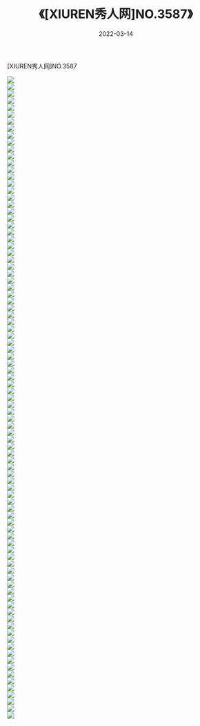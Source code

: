 ﻿---
layout: post
title:  《[XIUREN秀人网]NO.3587》
date:   2022-03-14
img: http://img.660000.xyz/Sharelink/秀人网/秀人网第04部分/[XIUREN秀人网]NO.3587/000.jpg
categories: [美女, 清纯, 唯美]
---

[XIUREN秀人网]NO.3587

 ![](http://img.660000.xyz/Sharelink/秀人网/秀人网第04部分/[XIUREN秀人网]NO.3587/001.jpg) <br>![](http://img.660000.xyz/Sharelink/秀人网/秀人网第04部分/[XIUREN秀人网]NO.3587/002.jpg) <br>![](http://img.660000.xyz/Sharelink/秀人网/秀人网第04部分/[XIUREN秀人网]NO.3587/003.jpg) <br>![](http://img.660000.xyz/Sharelink/秀人网/秀人网第04部分/[XIUREN秀人网]NO.3587/004.jpg) <br>![](http://img.660000.xyz/Sharelink/秀人网/秀人网第04部分/[XIUREN秀人网]NO.3587/005.jpg) <br>![](http://img.660000.xyz/Sharelink/秀人网/秀人网第04部分/[XIUREN秀人网]NO.3587/006.jpg) <br>![](http://img.660000.xyz/Sharelink/秀人网/秀人网第04部分/[XIUREN秀人网]NO.3587/007.jpg) <br>![](http://img.660000.xyz/Sharelink/秀人网/秀人网第04部分/[XIUREN秀人网]NO.3587/008.jpg) <br>![](http://img.660000.xyz/Sharelink/秀人网/秀人网第04部分/[XIUREN秀人网]NO.3587/009.jpg) <br>![](http://img.660000.xyz/Sharelink/秀人网/秀人网第04部分/[XIUREN秀人网]NO.3587/010.jpg) <br>![](http://img.660000.xyz/Sharelink/秀人网/秀人网第04部分/[XIUREN秀人网]NO.3587/011.jpg) <br>![](http://img.660000.xyz/Sharelink/秀人网/秀人网第04部分/[XIUREN秀人网]NO.3587/012.jpg) <br>![](http://img.660000.xyz/Sharelink/秀人网/秀人网第04部分/[XIUREN秀人网]NO.3587/013.jpg) <br>![](http://img.660000.xyz/Sharelink/秀人网/秀人网第04部分/[XIUREN秀人网]NO.3587/014.jpg) <br>![](http://img.660000.xyz/Sharelink/秀人网/秀人网第04部分/[XIUREN秀人网]NO.3587/015.jpg) <br>![](http://img.660000.xyz/Sharelink/秀人网/秀人网第04部分/[XIUREN秀人网]NO.3587/016.jpg) <br>![](http://img.660000.xyz/Sharelink/秀人网/秀人网第04部分/[XIUREN秀人网]NO.3587/017.jpg) <br>![](http://img.660000.xyz/Sharelink/秀人网/秀人网第04部分/[XIUREN秀人网]NO.3587/018.jpg) <br>![](http://img.660000.xyz/Sharelink/秀人网/秀人网第04部分/[XIUREN秀人网]NO.3587/019.jpg) <br>![](http://img.660000.xyz/Sharelink/秀人网/秀人网第04部分/[XIUREN秀人网]NO.3587/020.jpg) <br>![](http://img.660000.xyz/Sharelink/秀人网/秀人网第04部分/[XIUREN秀人网]NO.3587/021.jpg) <br>![](http://img.660000.xyz/Sharelink/秀人网/秀人网第04部分/[XIUREN秀人网]NO.3587/022.jpg) <br>![](http://img.660000.xyz/Sharelink/秀人网/秀人网第04部分/[XIUREN秀人网]NO.3587/023.jpg) <br>![](http://img.660000.xyz/Sharelink/秀人网/秀人网第04部分/[XIUREN秀人网]NO.3587/024.jpg) <br>![](http://img.660000.xyz/Sharelink/秀人网/秀人网第04部分/[XIUREN秀人网]NO.3587/025.jpg) <br>![](http://img.660000.xyz/Sharelink/秀人网/秀人网第04部分/[XIUREN秀人网]NO.3587/026.jpg) <br>![](http://img.660000.xyz/Sharelink/秀人网/秀人网第04部分/[XIUREN秀人网]NO.3587/027.jpg) <br>![](http://img.660000.xyz/Sharelink/秀人网/秀人网第04部分/[XIUREN秀人网]NO.3587/028.jpg) <br>![](http://img.660000.xyz/Sharelink/秀人网/秀人网第04部分/[XIUREN秀人网]NO.3587/029.jpg) <br>![](http://img.660000.xyz/Sharelink/秀人网/秀人网第04部分/[XIUREN秀人网]NO.3587/030.jpg) <br>![](http://img.660000.xyz/Sharelink/秀人网/秀人网第04部分/[XIUREN秀人网]NO.3587/031.jpg) <br>![](http://img.660000.xyz/Sharelink/秀人网/秀人网第04部分/[XIUREN秀人网]NO.3587/032.jpg) <br>![](http://img.660000.xyz/Sharelink/秀人网/秀人网第04部分/[XIUREN秀人网]NO.3587/033.jpg) <br>![](http://img.660000.xyz/Sharelink/秀人网/秀人网第04部分/[XIUREN秀人网]NO.3587/034.jpg) <br>![](http://img.660000.xyz/Sharelink/秀人网/秀人网第04部分/[XIUREN秀人网]NO.3587/035.jpg) <br>![](http://img.660000.xyz/Sharelink/秀人网/秀人网第04部分/[XIUREN秀人网]NO.3587/036.jpg) <br>![](http://img.660000.xyz/Sharelink/秀人网/秀人网第04部分/[XIUREN秀人网]NO.3587/037.jpg) <br>![](http://img.660000.xyz/Sharelink/秀人网/秀人网第04部分/[XIUREN秀人网]NO.3587/038.jpg) <br>![](http://img.660000.xyz/Sharelink/秀人网/秀人网第04部分/[XIUREN秀人网]NO.3587/039.jpg) <br>![](http://img.660000.xyz/Sharelink/秀人网/秀人网第04部分/[XIUREN秀人网]NO.3587/040.jpg) <br>![](http://img.660000.xyz/Sharelink/秀人网/秀人网第04部分/[XIUREN秀人网]NO.3587/041.jpg) <br>![](http://img.660000.xyz/Sharelink/秀人网/秀人网第04部分/[XIUREN秀人网]NO.3587/042.jpg) <br>![](http://img.660000.xyz/Sharelink/秀人网/秀人网第04部分/[XIUREN秀人网]NO.3587/043.jpg) <br>![](http://img.660000.xyz/Sharelink/秀人网/秀人网第04部分/[XIUREN秀人网]NO.3587/044.jpg) <br>![](http://img.660000.xyz/Sharelink/秀人网/秀人网第04部分/[XIUREN秀人网]NO.3587/045.jpg) <br>![](http://img.660000.xyz/Sharelink/秀人网/秀人网第04部分/[XIUREN秀人网]NO.3587/046.jpg) <br>![](http://img.660000.xyz/Sharelink/秀人网/秀人网第04部分/[XIUREN秀人网]NO.3587/047.jpg) <br>![](http://img.660000.xyz/Sharelink/秀人网/秀人网第04部分/[XIUREN秀人网]NO.3587/048.jpg) <br>![](http://img.660000.xyz/Sharelink/秀人网/秀人网第04部分/[XIUREN秀人网]NO.3587/049.jpg) <br>![](http://img.660000.xyz/Sharelink/秀人网/秀人网第04部分/[XIUREN秀人网]NO.3587/050.jpg) <br>![](http://img.660000.xyz/Sharelink/秀人网/秀人网第04部分/[XIUREN秀人网]NO.3587/051.jpg) <br>![](http://img.660000.xyz/Sharelink/秀人网/秀人网第04部分/[XIUREN秀人网]NO.3587/052.jpg) <br>![](http://img.660000.xyz/Sharelink/秀人网/秀人网第04部分/[XIUREN秀人网]NO.3587/053.jpg) <br>![](http://img.660000.xyz/Sharelink/秀人网/秀人网第04部分/[XIUREN秀人网]NO.3587/054.jpg) <br>![](http://img.660000.xyz/Sharelink/秀人网/秀人网第04部分/[XIUREN秀人网]NO.3587/055.jpg) <br>![](http://img.660000.xyz/Sharelink/秀人网/秀人网第04部分/[XIUREN秀人网]NO.3587/056.jpg) <br>![](http://img.660000.xyz/Sharelink/秀人网/秀人网第04部分/[XIUREN秀人网]NO.3587/057.jpg) <br>![](http://img.660000.xyz/Sharelink/秀人网/秀人网第04部分/[XIUREN秀人网]NO.3587/058.jpg) <br>![](http://img.660000.xyz/Sharelink/秀人网/秀人网第04部分/[XIUREN秀人网]NO.3587/059.jpg) <br>![](http://img.660000.xyz/Sharelink/秀人网/秀人网第04部分/[XIUREN秀人网]NO.3587/060.jpg) <br>![](http://img.660000.xyz/Sharelink/秀人网/秀人网第04部分/[XIUREN秀人网]NO.3587/061.jpg) <br>![](http://img.660000.xyz/Sharelink/秀人网/秀人网第04部分/[XIUREN秀人网]NO.3587/062.jpg) <br>![](http://img.660000.xyz/Sharelink/秀人网/秀人网第04部分/[XIUREN秀人网]NO.3587/063.jpg) <br>![](http://img.660000.xyz/Sharelink/秀人网/秀人网第04部分/[XIUREN秀人网]NO.3587/064.jpg) <br>![](http://img.660000.xyz/Sharelink/秀人网/秀人网第04部分/[XIUREN秀人网]NO.3587/065.jpg) <br>![](http://img.660000.xyz/Sharelink/秀人网/秀人网第04部分/[XIUREN秀人网]NO.3587/066.jpg) <br>![](http://img.660000.xyz/Sharelink/秀人网/秀人网第04部分/[XIUREN秀人网]NO.3587/067.jpg) <br>![](http://img.660000.xyz/Sharelink/秀人网/秀人网第04部分/[XIUREN秀人网]NO.3587/068.jpg) <br>![](http://img.660000.xyz/Sharelink/秀人网/秀人网第04部分/[XIUREN秀人网]NO.3587/069.jpg) <br>![](http://img.660000.xyz/Sharelink/秀人网/秀人网第04部分/[XIUREN秀人网]NO.3587/070.jpg) <br>![](http://img.660000.xyz/Sharelink/秀人网/秀人网第04部分/[XIUREN秀人网]NO.3587/071.jpg) <br>![](http://img.660000.xyz/Sharelink/秀人网/秀人网第04部分/[XIUREN秀人网]NO.3587/072.jpg) <br>![](http://img.660000.xyz/Sharelink/秀人网/秀人网第04部分/[XIUREN秀人网]NO.3587/073.jpg) <br>![](http://img.660000.xyz/Sharelink/秀人网/秀人网第04部分/[XIUREN秀人网]NO.3587/074.jpg) <br>![](http://img.660000.xyz/Sharelink/秀人网/秀人网第04部分/[XIUREN秀人网]NO.3587/075.jpg) <br>![](http://img.660000.xyz/Sharelink/秀人网/秀人网第04部分/[XIUREN秀人网]NO.3587/076.jpg) <br>![](http://img.660000.xyz/Sharelink/秀人网/秀人网第04部分/[XIUREN秀人网]NO.3587/077.jpg) <br>![](http://img.660000.xyz/Sharelink/秀人网/秀人网第04部分/[XIUREN秀人网]NO.3587/078.jpg) <br>![](http://img.660000.xyz/Sharelink/秀人网/秀人网第04部分/[XIUREN秀人网]NO.3587/079.jpg) <br>![](http://img.660000.xyz/Sharelink/秀人网/秀人网第04部分/[XIUREN秀人网]NO.3587/080.jpg) <br>![](http://img.660000.xyz/Sharelink/秀人网/秀人网第04部分/[XIUREN秀人网]NO.3587/081.jpg) <br>![](http://img.660000.xyz/Sharelink/秀人网/秀人网第04部分/[XIUREN秀人网]NO.3587/082.jpg) <br>![](http://img.660000.xyz/Sharelink/秀人网/秀人网第04部分/[XIUREN秀人网]NO.3587/083.jpg) <br>![](http://img.660000.xyz/Sharelink/秀人网/秀人网第04部分/[XIUREN秀人网]NO.3587/084.jpg) <br>![](http://img.660000.xyz/Sharelink/秀人网/秀人网第04部分/[XIUREN秀人网]NO.3587/085.jpg) <br>![](http://img.660000.xyz/Sharelink/秀人网/秀人网第04部分/[XIUREN秀人网]NO.3587/086.jpg) <br>![](http://img.660000.xyz/Sharelink/秀人网/秀人网第04部分/[XIUREN秀人网]NO.3587/087.jpg) <br>![](http://img.660000.xyz/Sharelink/秀人网/秀人网第04部分/[XIUREN秀人网]NO.3587/088.jpg) <br>![](http://img.660000.xyz/Sharelink/秀人网/秀人网第04部分/[XIUREN秀人网]NO.3587/089.jpg) <br>![](http://img.660000.xyz/Sharelink/秀人网/秀人网第04部分/[XIUREN秀人网]NO.3587/090.jpg) <br>![](http://img.660000.xyz/Sharelink/秀人网/秀人网第04部分/[XIUREN秀人网]NO.3587/091.jpg) <br>![](http://img.660000.xyz/Sharelink/秀人网/秀人网第04部分/[XIUREN秀人网]NO.3587/092.jpg) <br>![](http://img.660000.xyz/Sharelink/秀人网/秀人网第04部分/[XIUREN秀人网]NO.3587/093.jpg) <br>